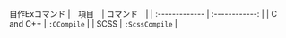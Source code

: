 自作Exコマンド
|　項目　| コマンド　|
| :------------- | :------------: |
| C and C++ | `:CCompile` |
| SCSS | `:ScssCompile` |
